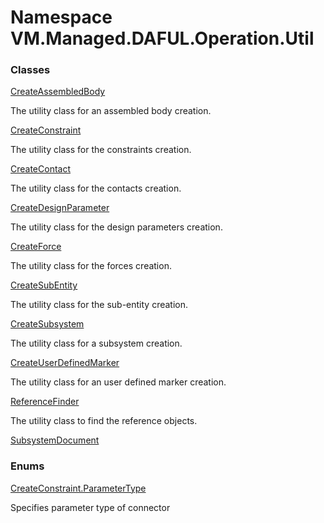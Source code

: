 # Namespace VM.Managed.DAFUL.Operation.Util

### Classes

 [CreateAssembledBody](VM.Managed.DAFUL.Operation.Util.CreateAssembledBody.md)

The utility class for an assembled body creation.

 [CreateConstraint](VM.Managed.DAFUL.Operation.Util.CreateConstraint.md)

The utility class for the constraints creation.

 [CreateContact](VM.Managed.DAFUL.Operation.Util.CreateContact.md)

The utility class for the contacts creation.

 [CreateDesignParameter](VM.Managed.DAFUL.Operation.Util.CreateDesignParameter.md)

The utility class for the design parameters creation.

 [CreateForce](VM.Managed.DAFUL.Operation.Util.CreateForce.md)

The utility class for the forces creation.

 [CreateSubEntity](VM.Managed.DAFUL.Operation.Util.CreateSubEntity.md)

The utility class for the sub-entity creation.

 [CreateSubsystem](VM.Managed.DAFUL.Operation.Util.CreateSubsystem.md)

The utility class for a subsystem creation.

 [CreateUserDefinedMarker](VM.Managed.DAFUL.Operation.Util.CreateUserDefinedMarker.md)

The utility class for an user defined marker creation.

 [ReferenceFinder](VM.Managed.DAFUL.Operation.Util.ReferenceFinder.md)

The utility class to find the reference objects.

 [SubsystemDocument](VM.Managed.DAFUL.Operation.Util.SubsystemDocument.md)

### Enums

 [CreateConstraint.ParameterType](VM.Managed.DAFUL.Operation.Util.CreateConstraint.ParameterType.md)

Specifies parameter type of connector


